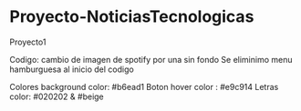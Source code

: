 # Proyecto-NoticiasTecnologicas
Proyecto1

Codigo: cambio de imagen de spotify por una sin fondo
Se eliminimo menu hamburguesa al inicio del codigo

Colores
background color: #b6ead1
Boton hover color : #e9c914
Letras color: #020202 & #beige
